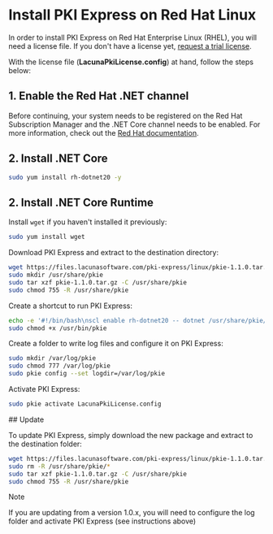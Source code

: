 ﻿# Install PKI Express on Red Hat Linux

In order to install PKI Express on Red Hat Enterprise Linux (RHEL),
you will need a license file. If you don't have a license yet, [request a trial license](https://www.lacunasoftware.com/en/home/purchase).

With the license file (**LacunaPkiLicense.config**) at hand, follow the steps below:

## 1. Enable the Red Hat .NET channel

Before continuing, your system needs to be registered on the Red Hat Subscription Manager and the .NET Core channel needs to be enabled.
For more information, check out the [Red Hat documentation](https://access.redhat.com/documentation/en-us/net_core/2.0/html/getting_started_guide/gs_install_dotnet#install_register_rehel).

## 2. Install .NET Core

```sh
sudo yum install rh-dotnet20 -y
```

## 2. Install .NET Core Runtime

Install `wget` if you haven't installed it previously:

```sh
sudo yum install wget
```

Download PKI Express and extract to the destination directory:

```sh
wget https://files.lacunasoftware.com/pki-express/linux/pkie-1.1.0.tar.gz
sudo mkdir /usr/share/pkie
sudo tar xzf pkie-1.1.0.tar.gz -C /usr/share/pkie
sudo chmod 755 -R /usr/share/pkie
```

Create a shortcut to run PKI Express:

```sh
echo -e '#!/bin/bash\nscl enable rh-dotnet20 -- dotnet /usr/share/pkie/pkie.dll "$@"' | sudo tee /usr/bin/pkie
sudo chmod +x /usr/bin/pkie
```

Create a folder to write log files and configure it on PKI Express:

```sh
sudo mkdir /var/log/pkie
sudo chmod 777 /var/log/pkie
sudo pkie config --set logdir=/var/log/pkie
```

Activate PKI Express:

```sh
sudo pkie activate LacunaPkiLicense.config
```

<a name="update" />
## Update

To update PKI Express, simply download the new package and extract to the destination folder:

```sh
wget https://files.lacunasoftware.com/pki-express/linux/pkie-1.1.0.tar.gz
sudo rm -R /usr/share/pkie/*
sudo tar xzf pkie-1.1.0.tar.gz -C /usr/share/pkie
sudo chmod 755 -R /usr/share/pkie
```

> [!NOTE]
> If you are updating from a version 1.0.x, you will need to configure the log folder and activate PKI Express (see instructions above)
